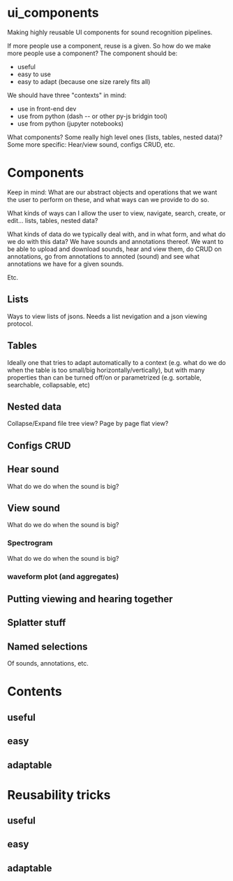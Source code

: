 # ui_components

Making highly reusable UI components for sound recognition pipelines. 

If more people use a component, reuse is a given. 
So how do we make more people use a component?
The component should be:
* useful
* easy to use
* easy to adapt (because one size rarely fits all)

We should have three "contexts" in mind:
* use in front-end dev
* use from python (dash -- or other py-js bridgin tool)
* use from python (jupyter notebooks)

What components?
Some really high level ones (lists, tables, nested data)?
Some more specific: Hear/view sound, configs CRUD, etc.

# Components

Keep in mind: What are our abstract objects and operations that we want the user 
to perform on these, and what ways can we provide to do so.

What kinds of ways can I allow the user to view, navigate, search, create, 
or edit... lists, tables, nested data?

What kinds of data do we typically deal with, and in what form, and what 
do we do with this data? We have sounds and annotations thereof. 
We want to be able to upload and download sounds, hear and view them, do 
CRUD on annotations, go from annotations to annoted (sound) and see 
what annotations we have for a given sounds.

Etc.


## Lists

Ways to view lists of jsons. 
Needs a list nevigation and a json viewing protocol.

## Tables

Ideally one that tries to adapt automatically to a context 
(e.g. what do we do when the table is too small/big horizontally/vertically), 
but with many properties than can be turned off/on or parametrized 
(e.g. sortable, searchable, collapsable, etc)


## Nested data

Collapse/Expand file tree view?
Page by page flat view?

## Configs CRUD

## Hear sound

What do we do when the sound is big?

## View sound

What do we do when the sound is big?

### Spectrogram

What do we do when the sound is big?

### waveform plot (and aggregates)

## Putting viewing and hearing together

## Splatter stuff

## Named selections

Of sounds, annotations, etc.

# Contents

## useful

## easy

## adaptable


# Reusability tricks

## useful

## easy

## adaptable